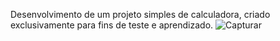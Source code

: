 Desenvolvimento de um projeto simples de calculadora, criado exclusivamente para fins de teste e aprendizado.
![Capturar](https://github.com/user-attachments/assets/9ab6916b-71f4-4d26-98ca-08859cd980ee)
